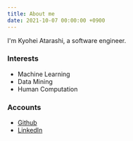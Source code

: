 ```yaml
---
title: About me
date: 2021-10-07 00:00:00 +0900
---
```

I'm Kyohei Atarashi, a software engineer.

### Interests
- Machine Learning
- Data Mining
- Human Computation

### Accounts
- [Github](https://github.com/neonnnnn)
- [LinkedIn](https://jp.linkedin.com/in/%E6%81%AD%E5%85%B5-%E6%96%B0-b0375619b)
